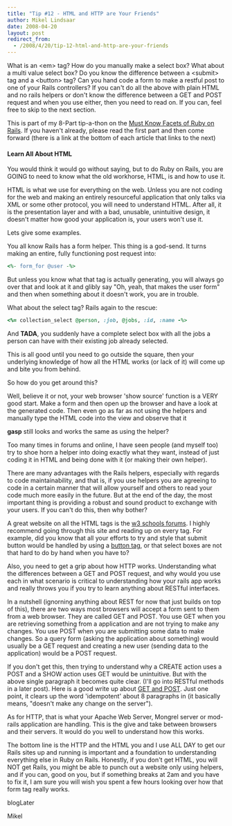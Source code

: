 ```yaml
---
title: "Tip #12 - HTML and HTTP are Your Friends"
author: Mikel Lindsaar
date: 2008-04-20
layout: post
redirect_from:
  - /2008/4/20/tip-12-html-and-http-are-your-friends
---
```

What is an \<em&gt; tag? How do you manually make a select box? What
about a multi value select box? Do you know the difference between a
\<submit&gt; tag and a \<button&gt; tag? Can you hand code a form to
make a restful post to one of your Rails controllers? If you can't do
all the above with plain HTML and no rails helpers or don't know the
difference between a GET and POST request and when you use either, then
you need to read on. If you can, feel free to skip to the next section.

This is part of my 8-Part tip-a-thon on the [Must Know Facets of Ruby on
Rails](http://www.lindsaar.net/2008/4/17/tip-8-how-learn-ruby-on-rails).
If you haven't already, please read the first part and then come forward
(there is a link at the bottom of each article that links to the next)

#### Learn All About HTML

You would think it would go without saying, but to do Ruby on Rails, you
are GOING to need to know what the old workhorse, HTML, is and how to
use it.

HTML is what we use for everything on the web. Unless you are not coding
for the web and making an entirely resourceful application that only
talks via XML or some other protocol, you will need to understand HTML.
After all, it is the presentation layer and with a bad, unusable,
unintuitive design, it doesn't matter how good your application is, your
users won't use it.

Lets give some examples.

You all know Rails has a form helper. This thing is a god-send. It turns
making an entire, fully functioning post request into:

``` ruby
<%- form_for @user -%>
```

But unless you know what that tag is actually generating, you will
always go over that and look at it and glibly say "Oh, yeah, that makes
the user form" and then when something about it doesn't work, you are in
trouble.

What about the select tag? Rails again to the rescue:

``` ruby
<%= collection_select @person, :job, @jobs, :id, :name -%>
```

And **TADA**, you suddenly have a complete select box with all the jobs
a person can have with their existing job already selected.

This is all good until you need to go outside the square, then your
underlying knowledge of how all the HTML works (or lack of it) will come
up and bite you from behind.

So how do you get around this?

Well, believe it or not, your web browser 'show source' function is a
VERY good start. Make a form and then open up the browser and have a
look at the generated code. Then even go as far as not using the helpers
and manually type the HTML code into the view and observe that it

**gasp** still looks and works the same as using the helper?

Too many times in forums and online, I have seen people (and myself too)
try to shoe horn a helper into doing exactly what they want, instead of
just coding it in HTML and being done with it (or making their own
helper).

There are many advantages with the Rails helpers, especially with
regards to code maintainability, and that is, if you use helpers you are
agreeing to code in a certain manner that will allow yourself and others
to read your code much more easily in the future. But at the end of the
day, the most important thing is providing a robust and sound product to
exchange with your users. If you can't do this, then why bother?

A great website on all the HTML tags is the [w3 schools
forums](http://www.w3schools.com/). I highly recommend going through
this site and reading up on every tag. For example, did you know that
all your efforts to try and style that submit button would be handled by
using a [button
tag](http://particletree.com/features/rediscovering-the-button-element/),
or that select boxes are not that hard to do by hand when you have to?

Also, you need to get a grip about how HTTP works. Understanding what
the differences between a GET and POST request, and why would you use
each in what scenario is critical to understanding how your rails app
works and really throws you if you try to learn anything about RESTful
interfaces.

In a nutshell (ignorning anything about REST for now that just builds on
top of this), there are two ways most browsers will accept a form sent
to them from a web browser. They are called GET and POST. You use GET
when you are retrieving something from a application and are not trying
to make any changes. You use POST when you are submitting some data to
make changes. So a query form (asking the application about something)
would usually be a GET request and creating a new user (sending data to
the application) would be a POST request.

If you don't get this, then trying to understand why a CREATE action
uses a POST and a SHOW action uses GET would be unintuitive. But with
the above single paragraph it becomes quite clear. (I'll go into RESTful
methods in a later post). Here is a good write up about [GET and
POST](http://www.cs.tut.fi/~jkorpela/forms/methods.html). Just one
point, it clears up the word 'idempotent' about 8 paragraphs in (it
basically means, "doesn't make any change on the server").

As for HTTP, that is what your Apache Web Server, Mongrel server or
mod-rails application are handling. This is the give and take between
browsers and their servers. It would do you well to understand how this
works.

The bottom line is the HTTP and the HTML you and I use ALL DAY to get
our Rails sites up and running is important and a foundation to
understanding everything else in Ruby on Rails. Honestly, if you don't
get HTML, you will NOT get Rails, you might be able to punch out a
website only using helpers, and if you can, good on you, but if
something breaks at 2am and you have to fix it, I am sure you will wish
you spent a few hours looking over how that form tag really works.

blogLater

Mikel

